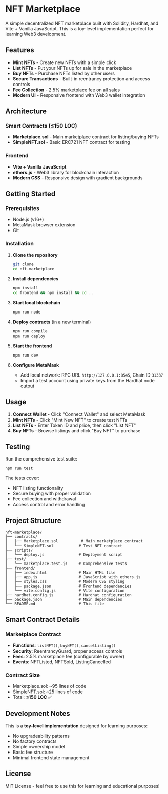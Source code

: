 # NFT Marketplace

A simple decentralized NFT marketplace built with Solidity, Hardhat, and Vite + Vanilla JavaScript. This is a toy-level implementation perfect for learning Web3 development.

## Features

- **Mint NFTs** - Create new NFTs with a simple click
- **List NFTs** - Put your NFTs up for sale in the marketplace
- **Buy NFTs** - Purchase NFTs listed by other users
- **Secure Transactions** - Built-in reentrancy protection and access controls
- **Fee Collection** - 2.5% marketplace fee on all sales
- **Modern UI** - Responsive frontend with Web3 wallet integration

## Architecture

### Smart Contracts (≤150 LOC)
- **Marketplace.sol** - Main marketplace contract for listing/buying NFTs
- **SimpleNFT.sol** - Basic ERC721 NFT contract for testing

### Frontend
- **Vite + Vanilla JavaScript**
- **ethers.js** - Web3 library for blockchain interaction
- **Modern CSS** - Responsive design with gradient backgrounds

## Getting Started

### Prerequisites
- Node.js (v16+)
- MetaMask browser extension
- Git

### Installation

1. **Clone the repository**
   ```bash
   git clone 
   cd nft-marketplace
   ```

2. **Install dependencies**
   ```bash
   npm install
   cd frontend && npm install && cd ..
   ```

3. **Start local blockchain**
   ```bash
   npm run node
   ```
   

4. **Deploy contracts** (in a new terminal)
   ```bash
   npm run compile
   npm run deploy
   ```

5. **Start the frontend**
   ```bash
   npm run dev
   ```

6. **Configure MetaMask**
   - Add local network: RPC URL `http://127.0.0.1:8545`, Chain ID `31337`
   - Import a test account using private keys from the Hardhat node output

## Usage

1. **Connect Wallet** - Click "Connect Wallet" and select MetaMask
2. **Mint NFTs** - Click "Mint New NFT" to create test NFTs
3. **List NFTs** - Enter Token ID and price, then click "List NFT"
4. **Buy NFTs** - Browse listings and click "Buy NFT" to purchase

## Testing

Run the comprehensive test suite:
```bash
npm run test
```

The tests cover:
- NFT listing functionality
- Secure buying with proper validation
- Fee collection and withdrawal
- Access control and error handling

## Project Structure

```
nft-marketplace/
├── contracts/
│   ├── Marketplace.sol          # Main marketplace contract
│   └── SimpleNFT.sol           # Test NFT contract
├── scripts/
│   └── deploy.js               # Deployment script
├── test/
│   └── marketplace.test.js     # Comprehensive tests
├── frontend/
│   ├── index.html              # Main HTML file
│   ├── app.js                  # JavaScript with ethers.js
│   ├── styles.css              # Modern CSS styling
│   ├── package.json            # Frontend dependencies
│   └── vite.config.js          # Vite configuration
├── hardhat.config.js           # Hardhat configuration
├── package.json                # Main dependencies
└── README.md                   # This file
```

## Smart Contract Details

### Marketplace Contract
- **Functions**: `listNFT()`, `buyNFT()`, `cancelListing()`
- **Security**: ReentrancyGuard, proper access controls
- **Fees**: 2.5% marketplace fee (configurable by owner)
- **Events**: NFTListed, NFTSold, ListingCancelled

### Contract Size
- Marketplace.sol: ~95 lines of code
- SimpleNFT.sol: ~25 lines of code
- Total: **≤150 LOC** ✅

## Development Notes

This is a **toy-level implementation** designed for learning purposes:
- No upgradeability patterns
- No factory contracts
- Simple ownership model
- Basic fee structure
- Minimal frontend state management

## License

MIT License - feel free to use this for learning and educational purposes! 